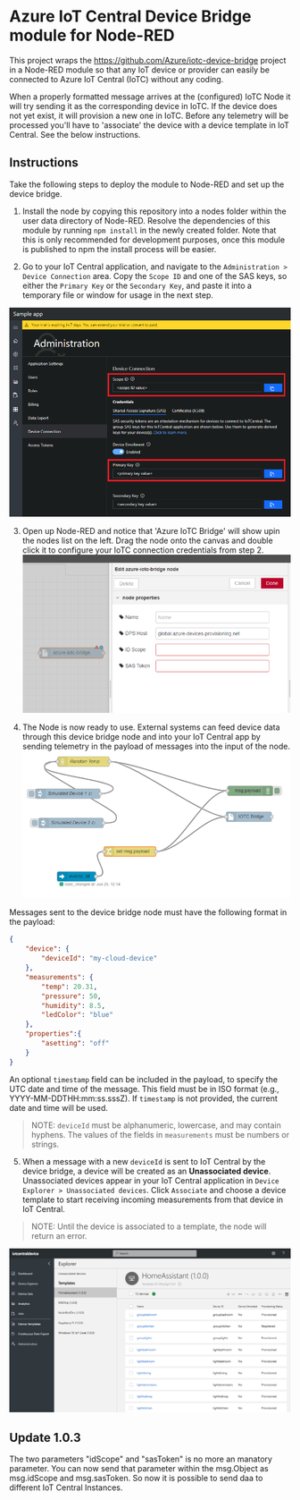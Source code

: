 # Azure IoT Central Device Bridge module for Node-RED
This project wraps the https://github.com/Azure/iotc-device-bridge project in a Node-RED module so that any IoT device or provider can easily be connected to Azure IoT Central (IoTC) without any coding. 

When a properly formatted message arrives at the (configured) IoTC Node it will try sending it as the corresponding device in IoTC. If the device does not yet exist, it will provision a new one in IoTC. Before any telemetry will be processed you'll have to 'associate' the device with a device template in IoT Central. See the below instructions. 

## Instructions
Take the following steps to deploy the module to Node-RED and set up the device bridge.

1.  Install the node by copying this repository into a nodes folder within the user data directory of Node-RED. Resolve the dependencies of this module by running `npm install` in the newly created folder. Note that this is only recommended for development purposes, once this module is published to npm the install process will be easier.

2. Go to your IoT Central application, and navigate to the `Administration > Device Connection` area. Copy the `Scope ID` and one of the SAS keys, so either the `Primary Key` or the `Secondary Key`, and paste it into a temporary file or window for usage in the next step.

  ![Scope ID and key](assets/screenshot-scopeIdAndKey.png "Scope ID and key")

3. Open up Node-RED and notice that 'Azure IoTC Bridge' will show upin the nodes list on the left. Drag the node onto the canvas and double click it to configure your IoTC connection credentials from step 2.
  ![Configure Node](assets/screenshot-configurenode.png "Configure Node")

4. The Node is now ready to use. External systems can feed device data through this device bridge node and into your IoT Central app by sending telemetry in the payload of messages into the input of the node. 
  ![Sample telemetry simulators connected to the node](assets/screenshot-module.png "Sample telemetry simulators connected to the node.")

Messages sent to the device bridge node must have the following format in the payload:
```json
{
    "device": {
        "deviceId": "my-cloud-device"
    },
    "measurements": {
        "temp": 20.31,
        "pressure": 50,
        "humidity": 8.5,
        "ledColor": "blue"
    },   
    "properties":{
        "asetting": "off"
    }
}
```

An optional `timestamp` field can be included in the payload, to specify the UTC date and time of the message.
This field must be in ISO format (e.g., YYYY-MM-DDTHH:mm:ss.sssZ). If `timestamp` is not provided,
the current date and time will be used.

> NOTE: `deviceId` must be alphanumeric, lowercase, and may contain hyphens. The values of the fields in `measurements` must be numbers or strings.

5. When a message with a new `deviceId` is sent to IoT Central by the device bridge, a device will be created as an **Unassociated device**. Unassociated devices appear in your IoT Central application in `Device Explorer > Unassociated devices`. Click `Associate` and choose a device template to start receiving incoming measurements from that device in IoT Central.

> NOTE: Until the device is associated to a template, the node will return an error.

![Example of resulting device entries in Azure IoT Central](assets/screenshot-central.png "Node-RED module screenshot")

## Update 1.0.3
The two parameters "idScope" and "sasToken" is no more an manatory parameter. You can now send that parameter within the msg.Object as msg.idScope and msg.sasToken. So now it is possible to send daa to different IoT Central Instances.

